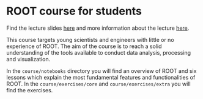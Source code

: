 # ROOT course for students

Find the lecture slides [here](https://docs.google.com/presentation/d/1iNSwzuhmhJAmU3c1_0SfYgqbr-N7BKILpcAJjojXkSg/edit?usp=sharing) and more information about the lecture [here](https://indico.cern.ch/event/1430266/).

This course targets young scientists and engineers with little or no experience
of ROOT. The aim of the course is to reach a solid understanding of the tools
available to conduct data analysis, processing and visualization.

In the `course/notebooks` directory you will find an overview of ROOT 
and six lessons which explain the most fundamental features and functionalities of ROOT. 
In the `course/exercises/core` and `course/exercises/extra` you will find the exercises.
